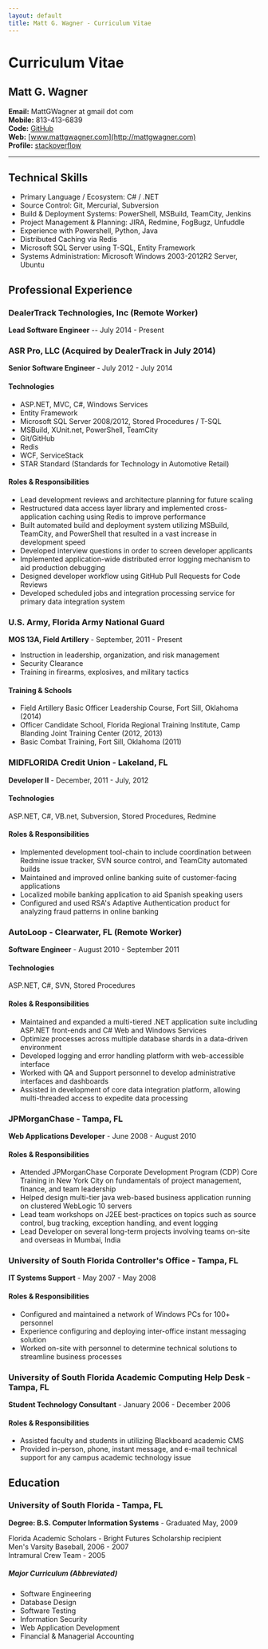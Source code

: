 ```yaml
---
layout: default
title: Matt G. Wagner - Curriculum Vitae
---
```


# Curriculum Vitae

## Matt G. Wagner

**Email:** MattGWagner at gmail dot com  
**Mobile:** 813-413-6839  
**Code:** [GitHub](http://github.com/mattgwagner)  
**Web:** [www.mattgwagner.com](http://mattgwagner.com)  
**Profile:** [stackoverflow](http://careers.stackoverflow.com/mattgwagner)  

----------

## Technical Skills

* Primary Language / Ecosystem: C# / .NET
* Source Control: Git, Mercurial, Subversion  
* Build & Deployment Systems: PowerShell, MSBuild, TeamCity, Jenkins  
* Project Management & Planning: JIRA, Redmine, FogBugz, Unfuddle  
* Experience with Powershell, Python, Java  
* Distributed Caching via Redis  
* Microsoft SQL Server using T-SQL, Entity Framework  
* Systems Administration: Microsoft Windows 2003-2012R2 Server, Ubuntu

## Professional Experience

### DealerTrack Technologies, Inc (Remote Worker)
**Lead Software Engineer** -- July 2014 - Present

### ASR Pro, LLC (Acquired by DealerTrack in July 2014)
**Senior Software Engineer** - July 2012 - July 2014

#### Technologies

* ASP.NET, MVC, C#, Windows Services
* Entity Framework  
* Microsoft SQL Server 2008/2012, Stored Procedures / T-SQL
* MSBuild, XUnit.net, PowerShell, TeamCity
* Git/GitHub
* Redis
* WCF, ServiceStack
* STAR Standard (Standards for Technology in Automotive Retail)

#### Roles & Responsibilities

* Lead development reviews and architecture planning for future scaling
* Restructured data access layer library and implemented cross-application caching using Redis to improve performance
* Built automated build and deployment system utilizing MSBuild, TeamCity, and PowerShell that resulted in a vast increase in development speed
* Developed interview questions in order to screen developer applicants
* Implemented application-wide distributed error logging mechanism to aid production debugging
* Designed developer workflow using GitHub Pull Requests for Code Reviews
* Developed scheduled jobs and integration processing service for primary data integration system

### U.S. Army, Florida Army National Guard 
**MOS 13A, Field Artillery** - September, 2011 - Present  

* Instruction in leadership, organization, and risk management  
* Security Clearance
* Training in firearms, explosives, and military tactics  

#### Training & Schools 
* Field Artillery Basic Officer Leadership Course, Fort Sill, Oklahoma (2014)  
* Officer Candidate School, Florida Regional Training Institute, Camp Blanding Joint Training Center  (2012, 2013)  
* Basic Combat Training, Fort Sill, Oklahoma  (2011)

### MIDFLORIDA Credit Union - Lakeland, FL  
**Developer II** - December, 2011 - July, 2012  

#### Technologies

ASP.NET, C#, VB.net, Subversion, Stored Procedures, Redmine

#### Roles & Responsibilities

* Implemented development tool-chain to include coordination between Redmine issue tracker, SVN source control, and TeamCity automated builds  
* Maintained and improved online banking suite of customer-facing applications
* Localized mobile banking application to aid Spanish speaking users
* Configured and used RSA's Adaptive Authentication product for analyzing fraud patterns in online banking

### AutoLoop - Clearwater, FL (Remote Worker)

**Software Engineer** - August 2010 - September 2011

#### Technologies

ASP.NET, C#, SVN, Stored Procedures

#### Roles & Responsibilities

* Maintained and expanded a multi-tiered .NET application suite including ASP.NET front-ends and C# Web and Windows Services
* Optimize processes across multiple database shards in a data-driven environment
* Developed logging and error handling platform with web-accessible interface
* Worked with QA and Support personnel to develop administrative interfaces and dashboards
* Assisted in development of core data integration platform, allowing multi-threaded access to expedite data processing

### JPMorganChase - Tampa, FL
**Web Applications Developer** - June 2008 - August 2010  

#### Roles & Responsibilities

* Attended JPMorganChase Corporate Development Program (CDP) Core Training in New York City on fundamentals of project management, finance, and team leadership  
* Helped design multi-tier java web-based business application running on clustered WebLogic 10 servers  
* Lead team workshops on J2EE best-practices on topics such as source control, bug tracking, exception handling, and event logging  
* Lead Developer on several long-term projects involving teams on-site and overseas in Mumbai, India  

### University of South Florida Controller's Office - Tampa, FL
**IT Systems Support** - May 2007 - May 2008   

#### Roles & Responsibilities

* Configured and maintained a network of Windows PCs for 100+ personnel
* Experience configuring and deploying inter-office instant messaging solution
* Worked on-site with personnel to determine technical solutions to streamline business processes

### University of South Florida Academic Computing Help Desk - Tampa, FL
**Student Technology Consultant** - January 2006 - December 2006  

#### Roles & Responsibilities

* Assisted faculty and students in utilizing Blackboard academic CMS
* Provided in-person, phone, instant message, and e-mail technical support for any campus academic technology issue

## Education

### University of South Florida - Tampa, FL
**Degree: B.S. Computer Information Systems** - Graduated May, 2009 

Florida Academic Scholars - Bright Futures Scholarship recipient  
Men's Varsity Baseball, 2006 - 2007  
Intramural Crew Team - 2005  

##### Major Curriculum (Abbreviated)
* Software Engineering
* Database Design
* Software Testing
* Information Security
* Web Application Development
* Financial & Managerial Accounting